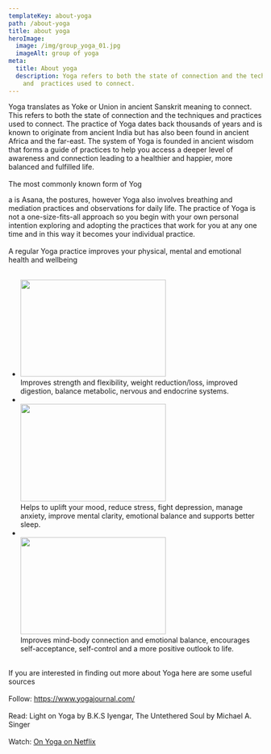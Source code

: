 ```yaml
---
templateKey: about-yoga
path: /about-yoga
title: about yoga
heroImage:
  image: /img/group_yoga_01.jpg
  imageAlt: group of yoga
meta:
  title: About yoga
  description: Yoga refers to both the state of connection and the techniques
    and  practices used to connect.
---
```

<p>Yoga translates as Yoke or Union in ancient Sanskrit meaning to connect. This refers to both the state of connection and the techniques and practices used to connect. The practice of Yoga dates back thousands of years and is known to originate from ancient India but has also been found in ancient Africa and the far-east. The system of Yoga is founded in ancient wisdom that forms a guide of practices to help you access a deeper level of awareness and connection leading to a healthier and happier, more balanced and fulfilled life.<br><br>The most commonly known form of Yog</p>
<p>a is Asana, the postures, however Yoga also involves breathing and mediation practices and observations for daily life. The practice of Yoga is not a one-size-fits-all approach so you begin with your own personal intention exploring and adopting the practices that work for you at any one time and in this way it becomes your individual practice.<br><br>A regular Yoga practice improves your physical, mental and emotional health and wellbeing<br><br></p>
<ul>
<li><img src="../img/abdomen-active-activity-396133.jpg" alt="" width="288" height="192"><br>Improves strength and flexibility, weight reduction/loss, improved digestion, balance metabolic, nervous and endocrine systems.</li>
<li><br><img src="../img/AdobeStock_95680960.jpg" alt="" width="288" height="193"><br>Helps to uplift your mood, reduce stress, fight depression, manage anxiety, improve mental clarity, emotional balance and supports better sleep.</li>
<li><br><img src="../img/alone-balance-beautiful-1574647.jpg" alt="" width="288" height="192"><br>Improves mind-body connection and emotional balance, encourages self-acceptance, self-control and a more positive outlook to life.</li>
</ul>
<div>&nbsp;</div>
<div>
<div>If you are interested in finding out more about Yoga here are some useful sources</div>
<br>
<div>Follow: <a href="https://www.yogajournal.com/">https://www.yogajournal.com/</a></div>
<br>
<div>Read: Light on Yoga by B.K.S Iyengar, The Untethered Soul by Michael A. Singer</div>
<br>
<div>Watch: <a href="https://www.netflix.com/title/80187188">On Yoga on Netflix</a></div>
</div>
<p>&nbsp;</p>